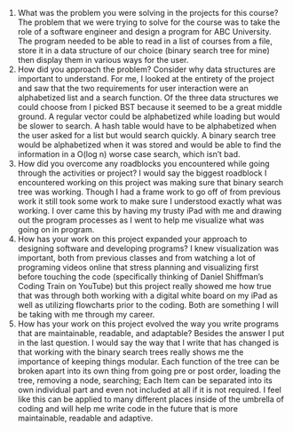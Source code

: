 1.	What was the problem you were solving in the projects for this course?
The problem that we were trying to solve for the course was to take the role of a software engineer and design a program for ABC University. The program needed to be able to read in a list of courses from a file, store it in a data structure of our choice (binary search tree for mine) then display them in various ways for the user.
2.	How did you approach the problem? Consider why data structures are important to understand.
For me, I looked at the entirety of the project and saw that the two requirements for user interaction were an alphabetized list and a search function. Of the three data structures we could choose from I picked BST because it seemed to be a great middle ground. A regular vector could be alphabetized while loading but would be slower to search. A hash table would have to be alphabetized when the user asked for a list but would search quickly. A binary search tree would be alphabetized when it was stored and would be able to find the information in a O(log n) worse case search, which isn’t bad.
3.	How did you overcome any roadblocks you encountered while going through the activities or project?
I would say the biggest roadblock I encountered working on this project was making sure that binary search tree was working. Though I had a frame work to go off of from previous work it still took some work to make sure I understood exactly what was working. I over came this by having my trusty iPad with me and drawing out the program processes as I went to help me visualize what was going on in program.
4.	How has your work on this project expanded your approach to designing software and developing programs?
I knew visualization was important, both from previous classes and from watching a lot of programing videos online that stress planning and visualizing first before touching the code (specifically thinking of Daniel Shiffman’s Coding Train on YouTube) but this project really showed me how true that was through both working with a digital white board on my iPad as well as utilizing flowcharts prior to the coding. Both are something I will be taking with me through my career.
5.	How has your work on this project evolved the way you write programs that are maintainable, readable, and adaptable?
Besides the answer I put in the last question. I would say the way that I write that has changed is that working with the binary search trees really shows me the importance of keeping things modular. Each function of the tree can be broken apart into its own thing from going pre or post order, loading the tree, removing a node, searching; Each Item can be separated into its own individual part and even not included at all if it is not required. I feel like this can be applied to many different places inside of the umbrella of coding and will help me write code in the future that is more maintainable, readable and adaptive.
